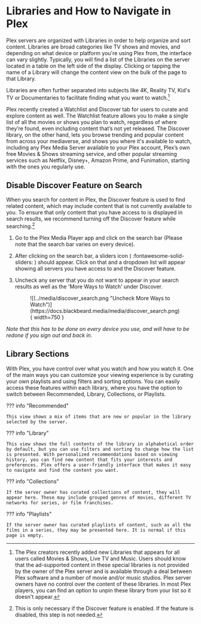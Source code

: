 # Libraries and How to Navigate in Plex

Plex servers are organized with Libraries in order to help organize and sort content. Libraries are broad categories like TV shows and movies, and depending on what device or platform you're using Plex from, the interface can vary slightly. Typically, you will find a list of the Libraries on the server located in a table on the left side of the display. Clicking or tapping the name of a Library will change the content view on the bulk of the page to that Library.

Libraries are often further separated into subjects like 4K, Reality TV, Kid's TV or Documentaries to facilitate finding what you want to watch.[^1]

Plex recently created a Watchlist and Discover tab for users to curate and explore content as well. The Watchlist feature allows you to make a single list of all the movies or shows you plan to watch, regardless of where they’re found, even including content that’s not yet released. The Discover library, on the other hand, lets you browse trending and popular content from across your mediaverse, and shows you where it's available to watch, including any Plex Media Server available to your Plex account, Plex’s own free Movies & Shows streaming service, and other popular streaming services such as Netflix, Disney+, Amazon Prime, and Funimation, starting with the ones you regularly use.

## Disable Discover Feature on Search

When you search for content in Plex, the Discover feature is used to find related content, which may include content that is not currently available to you. To ensure that only content that you have access to is displayed in search results, we recommend turning off the Discover feature while searching.[^2]

1. Go to the Plex Media Player app and click on the search bar (Please note that the search bar varies on every device).
2. After clicking on the search bar, a sliders icon ( :fontawesome-solid-sliders: ) should appear. Click on that and a dropdown list will appear showing all servers you have access to and the Discover feature.
3. Uncheck any server that you do not want to appear in your search results as well as the 'More Ways to Watch' under Discover.
    
    <figure markdown>
    ![(../media/discover_search.png "Uncheck More Ways to Watch")](https://docs.blackbeard.media/media/discover_search.png){ width=750 }
        <figcaption></figcaption>
    </figure>

*Note that this has to be done on every device you use, and will have to be redone if you sign out and back in.*

## Library Sections

With Plex, you have control over what you watch and how you watch it. One of the main ways you can customize your viewing experience is by curating your own playlists and using filters and sorting options. You can easily access these features within each library, where you have the option to switch between Recommended, Library, Collections, or Playlists.

??? info "Recommended"

    This view shows a mix of items that are new or popular in the library selected by the server.

??? info "Library"

    This view shows the full contents of the library in alphabetical order by default, but you can use filters and sorting to change how the list is presented. With personalized recommendations based on viewing history, you can find new content that fits your interests and preferences. Plex offers a user-friendly interface that makes it easy to navigate and find the content you want.

??? info "Collections"

    If the server owner has curated collections of content, they will appear here. These may include grouped genres of movies, different TV networks for series, or film franchises.

??? info "Playlists"

    If the server owner has curated playlists of content, such as all the films in a series, they may be presented here. It is normal if this page is empty.

 
[^1]: The Plex creators recently added new Libraries that appears for all users called Movies & Shows, Live TV and Music. Users should know that the ad-supported content in these special libraries is not provided by the owner of the Plex server and is available through a deal between Plex software and a number of movie and/or music studios. Plex server owners have no control over the content of these libraries. In most Plex players, you can find an option to unpin these library from your list so it doesn't appear.
[^2]: This is only necessary if the Discover feature is enabled. If the feature is disabled, this step is not needed.

